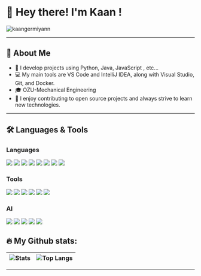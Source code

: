 # 👋 Hey there! I'm Kaan !
<p align="left">
  <img src="https://komarev.com/ghpvc/?username=kaangermiyann&label=Profile%20views&color=0e75b6&style=for-the-badge" alt="kaangermiyann" />
</p>

---

## 👤 About Me

- 🚀 I develop projects using Python, Java, JavaScript , etc...
- 💻 My main tools are VS Code and IntelliJ IDEA, along with Visual Studio, Git, and Docker.
- 🎓 OZU-Mechanical Engineering
- 🌱 I enjoy contributing to open source projects and always strive to learn new technologies.

---

## 🛠️ Languages & Tools

### Languages
<p align="left">
  <img src="https://img.shields.io/badge/Python-3776AB?style=for-the-badge&logo=python&logoColor=white"/>
  <img src="https://img.shields.io/badge/Java-007396?style=for-the-badge&logo=java&logoColor=white"/>
  <img src="https://img.shields.io/badge/JavaScript-F7DF1E?style=for-the-badge&logo=javascript&logoColor=black"/>
  <img src="https://img.shields.io/badge/HTML5-E34F26?style=for-the-badge&logo=html5&logoColor=white"/>
  <img src="https://img.shields.io/badge/CSS3-1572B6?style=for-the-badge&logo=css3&logoColor=white"/>
  <img src="https://img.shields.io/badge/C%23-68217a?style=for-the-badge&logo=csharp&logoColor=white"/>
  <img src="https://img.shields.io/badge/C++-00599C?style=for-the-badge&logo=c%2B%2B&logoColor=white"/>
  <img src="https://img.shields.io/badge/PHP-777BB4?style=for-the-badge&logo=php&logoColor=white"/>
</p>

### Tools
<p align="left">
  <img src="https://img.shields.io/badge/VS%20Code-007ACC?style=for-the-badge&logo=visual-studio-code&logoColor=white"/>
  <img src="https://img.shields.io/badge/IntelliJ%20IDEA-000000?style=for-the-badge&logo=intellij-idea&logoColor=white"/>
  <img src="https://img.shields.io/badge/Visual%20Studio-5C2D91?style=for-the-badge&logo=visual-studio&logoColor=white"/>
  <img src="https://img.shields.io/badge/PyCharm-41B883?style=for-the-badge&logo=pycharm&logoColor=white"/>
  <img src="https://img.shields.io/badge/Git-F05032?style=for-the-badge&logo=git&logoColor=white"/>
  <img src="https://img.shields.io/badge/Docker-2496ED?style=for-the-badge&logo=docker&logoColor=white"/>
  <!-- İstediğiniz başka tool varsa buraya ekleyebilirsiniz -->
</p>

### AI 
<p align="left">
  <img src="https://img.shields.io/badge/Cursor AI-blueviolet?style=for-the-badge"/>
  <img src="https://img.shields.io/badge/Claude-FFD700?style=for-the-badge"/>
  <img src="https://img.shields.io/badge/Copilot-181717?style=for-the-badge&logo=githubcopilot&logoColor=green"/>
  <img src="https://img.shields.io/badge/GitHub%20Copilot-181717?style=for-the-badge&logo=github&logoColor=green"/>
  <img src="https://img.shields.io/badge/ChatGPT-10A37F?style=for-the-badge&logo=openai&logoColor=white"/>
</p>

## 🔥 My Github stats:

<!--
[![GitHub stats](https://github-readme-stats.vercel.app/api?username=KULLANICIADINIZ&show_icons=true&theme=dark)](https://github.com/anuraghazra/github-readme-stats)
-->

| ![Stats](https://github-readme-stats.vercel.app/api?username=kaangermiyann&show_icons=true&theme=dark) | ![Top Langs](https://github-readme-stats.vercel.app/api/top-langs/?username=kaangermiyann&layout=compact&theme=dark) |
| :---------------------------------------------------------------: | :---------------------------------------------------------------: |
---
